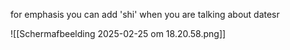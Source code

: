 for emphasis you can add 'shi' when you are talking about datesr



![[Scherm­afbeelding 2025-02-25 om 18.20.58.png]]

